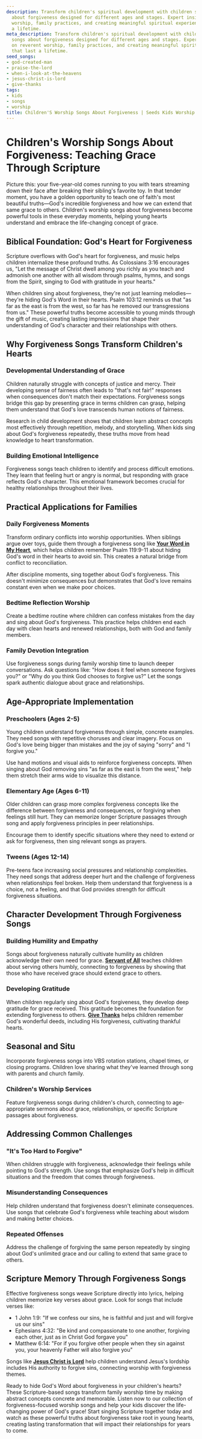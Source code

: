 ```yaml
---
description: Transform children's spiritual development with children s worship songs
  about forgiveness designed for different ages and stages. Expert insights on reverent
  worship, family practices, and creating meaningful spiritual experiences that last
  a lifetime.
meta_description: Transform children's spiritual development with children s worship
  songs about forgiveness designed for different ages and stages. Expert insights
  on reverent worship, family practices, and creating meaningful spiritual experiences
  that last a lifetime.
seed_songs:
- god-created-man
- praise-the-lord
- when-i-look-at-the-heavens
- jesus-christ-is-lord
- give-thanks
tags:
- kids
- songs
- worship
title: Children'S Worship Songs About Forgiveness | Seeds Kids Worship
---
```

# Children's Worship Songs About Forgiveness: Teaching Grace Through Scripture

Picture this: your five-year-old comes running to you with tears streaming down their face after breaking their sibling's favorite toy. In that tender moment, you have a golden opportunity to teach one of faith's most beautiful truths—God's incredible forgiveness and how we can extend that same grace to others. Children's worship songs about forgiveness become powerful tools in these everyday moments, helping young hearts understand and embrace the life-changing concept of grace.

## Biblical Foundation: God's Heart for Forgiveness

Scripture overflows with God's heart for forgiveness, and music helps children internalize these profound truths. As Colossians 3:16 encourages us, "Let the message of Christ dwell among you richly as you teach and admonish one another with all wisdom through psalms, hymns, and songs from the Spirit, singing to God with gratitude in your hearts."

When children sing about forgiveness, they're not just learning melodies—they're hiding God's Word in their hearts. Psalm 103:12 reminds us that "as far as the east is from the west, so far has he removed our transgressions from us." These powerful truths become accessible to young minds through the gift of music, creating lasting impressions that shape their understanding of God's character and their relationships with others.

## Why Forgiveness Songs Transform Children's Hearts

### Developmental Understanding of Grace

Children naturally struggle with concepts of justice and mercy. Their developing sense of fairness often leads to "that's not fair!" responses when consequences don't match their expectations. Forgiveness songs bridge this gap by presenting grace in terms children can grasp, helping them understand that God's love transcends human notions of fairness.

Research in child development shows that children learn abstract concepts most effectively through repetition, melody, and storytelling. When kids sing about God's forgiveness repeatedly, these truths move from head knowledge to heart transformation.

### Building Emotional Intelligence

Forgiveness songs teach children to identify and process difficult emotions. They learn that feeling hurt or angry is normal, but responding with grace reflects God's character. This emotional framework becomes crucial for healthy relationships throughout their lives.

## Practical Applications for Families

### Daily Forgiveness Moments

Transform ordinary conflicts into worship opportunities. When siblings argue over toys, guide them through a forgiveness song like **[Your Word in My Heart](https://seedskidsworship.com/product/your-word-in-my-heart-psalm-1199-11-2/)**, which helps children remember Psalm 119:9-11 about hiding God's word in their hearts to avoid sin. This creates a natural bridge from conflict to reconciliation.

After discipline moments, sing together about God's forgiveness. This doesn't minimize consequences but demonstrates that God's love remains constant even when we make poor choices.

### Bedtime Reflection Worship

Create a bedtime routine where children can confess mistakes from the day and sing about God's forgiveness. This practice helps children end each day with clean hearts and renewed relationships, both with God and family members.

### Family Devotion Integration

Use forgiveness songs during family worship time to launch deeper conversations. Ask questions like: "How does it feel when someone forgives you?" or "Why do you think God chooses to forgive us?" Let the songs spark authentic dialogue about grace and relationships.

## Age-Appropriate Implementation

### Preschoolers (Ages 2-5)

Young children understand forgiveness through simple, concrete examples. They need songs with repetitive choruses and clear imagery. Focus on God's love being bigger than mistakes and the joy of saying "sorry" and "I forgive you."

Use hand motions and visual aids to reinforce forgiveness concepts. When singing about God removing sins "as far as the east is from the west," help them stretch their arms wide to visualize this distance.

### Elementary Age (Ages 6-11)

Older children can grasp more complex forgiveness concepts like the difference between forgiveness and consequences, or forgiving when feelings still hurt. They can memorize longer Scripture passages through song and apply forgiveness principles in peer relationships.

Encourage them to identify specific situations where they need to extend or ask for forgiveness, then sing relevant songs as prayers.

### Tweens (Ages 12-14)

Pre-teens face increasing social pressures and relationship complexities. They need songs that address deeper hurt and the challenge of forgiveness when relationships feel broken. Help them understand that forgiveness is a choice, not a feeling, and that God provides strength for difficult forgiveness situations.

## Character Development Through Forgiveness Songs

### Building Humility and Empathy

Songs about forgiveness naturally cultivate humility as children acknowledge their own need for grace. **[Servant of All](https://seedskidsworship.com/product/servant-of-all-mark-935/)** teaches children about serving others humbly, connecting to forgiveness by showing that those who have received grace should extend grace to others.

### Developing Gratitude

When children regularly sing about God's forgiveness, they develop deep gratitude for grace received. This gratitude becomes the foundation for extending forgiveness to others. **[Give Thanks](https://seedskidsworship.com/product/give-thanks-psalm-1051-3-2/)** helps children remember God's wonderful deeds, including His forgiveness, cultivating thankful hearts.

## Seasonal and Situ

Incorporate forgiveness songs into VBS rotation stations, chapel times, or closing programs. Children love sharing what they've learned through song with parents and church family.

### Children's Worship Services

Feature forgiveness songs during children's church, connecting to age-appropriate sermons about grace, relationships, or specific Scripture passages about forgiveness.

## Addressing Common Challenges

### "It's Too Hard to Forgive"

When children struggle with forgiveness, acknowledge their feelings while pointing to God's strength. Use songs that emphasize God's help in difficult situations and the freedom that comes through forgiveness.

### Misunderstanding Consequences

Help children understand that forgiveness doesn't eliminate consequences. Use songs that celebrate God's forgiveness while teaching about wisdom and making better choices.

### Repeated Offenses

Address the challenge of forgiving the same person repeatedly by singing about God's unlimited grace and our calling to extend that same grace to others.

## Scripture Memory Through Forgiveness Songs

Effective forgiveness songs weave Scripture directly into lyrics, helping children memorize key verses about grace. Look for songs that include verses like:
- 1 John 1:9: "If we confess our sins, he is faithful and just and will forgive us our sins"
- Ephesians 4:32: "Be kind and compassionate to one another, forgiving each other, just as in Christ God forgave you"
- Matthew 6:14: "For if you forgive other people when they sin against you, your heavenly Father will also forgive you"

Songs like **[Jesus Christ is Lord](https://seedskidsworship.com/product/jesus-christ-is-lord-philippians-29-11-4/)** help children understand Jesus's lordship includes His authority to forgive sins, connecting worship with forgiveness themes.

Ready to hide God's Word about forgiveness in your children's hearts? These Scripture-based songs transform family worship time by making abstract concepts concrete and memorable. Listen now to our collection of forgiveness-focused worship songs and help your kids discover the life-changing power of God's grace! Start singing Scripture together today and watch as these powerful truths about forgiveness take root in young hearts, creating lasting transformation that will impact their relationships for years to come.

<script type="application/ld+json">
{
  "@context": "https://schema.org",
  "@type": "Article",
  "headline": "Children S Worship Songs About Forgiveness",
  "author": {
    "@type": "Organization",
    "name": "Seeds Kids Worship"
  },
  "publisher": {
    "@type": "Organization",
    "name": "Seeds Kids Worship",
    "logo": {
      "@type": "ImageObject",
      "url": "https://seedskidsworship.com/logo.png"
    }
  },
  "datePublished": "2025-09-04T09:06:46.038327",
  "dateModified": "2025-09-04T09:06:46.038342",
  "description": "Transform children's spiritual development with children s worship songs about forgiveness designed for different ages and stages. Expert insights on reverent w",
  "mainEntityOfPage": {
    "@type": "WebPage",
    "@id": "https://seedskidsworship.com/activities/children-s-worship-songs-about-forgiveness/"
  }
}
</script>

<script type="application/ld+json">
{
  "@context": "https://schema.org",
  "@type": "Product",
  "name": "God Created Man",
  "description": "A scripture song about being created male and female in God's image",
  "url": "https://seedskidsworship.com/product/god-created-man-genesis-127/",
  "brand": {
    "@type": "Brand",
    "name": "Seeds Kids Worship"
  },
  "category": "Children's Christian Music",
  "album": "Hope"
}
</script>

<script type="application/ld+json">
{
  "@context": "https://schema.org",
  "@type": "Product",
  "name": "Praise The Lord",
  "description": "Joyful praise song encouraging all creation to praise the Lord from Psalm 148:1-5",
  "url": "https://seedskidsworship.com/product/praise-the-lord-psalm-1451-5/",
  "brand": {
    "@type": "Brand",
    "name": "Seeds Kids Worship"
  },
  "category": "Children's Christian Music",
  "album": "Seeds of Praise"
}
</script>

<script type="application/ld+json">
{
  "@context": "https://schema.org",
  "@type": "Product",
  "name": "When I Look at the Heavens",
  "description": "A contemplative song about God's creation and our place in it",
  "url": "https://seedskidsworship.com/product/when-i-look-at-your-heavens/",
  "brand": {
    "@type": "Brand",
